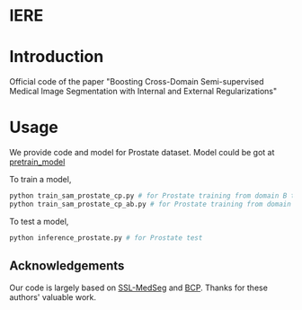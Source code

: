 # IERE

# Introduction
Official code of the paper "Boosting Cross-Domain Semi-supervised Medical Image Segmentation with Internal and External Regularizations"

# Usage
We provide code and model for Prostate dataset.
Model could be got at [pretrain_model](https://pan.quark.cn/s/90b512bbd4ba)

To train a model,
```python
python train_sam_prostate_cp.py # for Prostate training from domain B to domain A
python train_sam_prostate_cp_ab.py # for Prostate training from domain A to domain B
```

To test a model,
```python
python inference_prostate.py # for Prostate test
```
## Acknowledgements
Our code is largely based on [SSL-MedSeg](https://github.com/kaland313/SSL-MedSeg.git) and [BCP](https://github.com/DeepMed-Lab-ECNU/BCP.git). Thanks for these authors' valuable work. 
